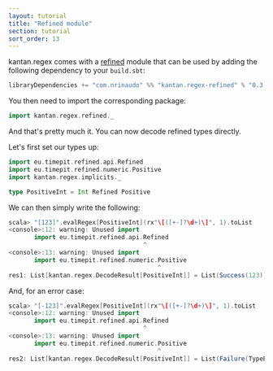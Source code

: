 ```yaml
---
layout: tutorial
title: "Refined module"
section: tutorial
sort_order: 13
---
```

kantan.regex comes with a [refined](https://github.com/fthomas/refined) module that can be used
by adding the following dependency to your `build.sbt`:

```scala
libraryDependencies += "com.nrinaudo" %% "kantan.regex-refined" % "0.3.1"
```

You then need to import the corresponding package:

```scala
import kantan.regex.refined._
```

And that's pretty much it. You can now decode refined types directly.

Let's first set our types up:

```scala
import eu.timepit.refined.api.Refined
import eu.timepit.refined.numeric.Positive
import kantan.regex.implicits._

type PositiveInt = Int Refined Positive
```

We can then simply write the following:

```scala
scala> "[123]".evalRegex[PositiveInt](rx"\[([+-]?\d+)\]", 1).toList
<console>:12: warning: Unused import
       import eu.timepit.refined.api.Refined
                                     ^
<console>:13: warning: Unused import
       import eu.timepit.refined.numeric.Positive
                                         ^
res1: List[kantan.regex.DecodeResult[PositiveInt]] = List(Success(123))
```

And, for an error case:

```scala
scala> "[-123]".evalRegex[PositiveInt](rx"\[([+-]?\d+)\]", 1).toList
<console>:12: warning: Unused import
       import eu.timepit.refined.api.Refined
                                     ^
<console>:13: warning: Unused import
       import eu.timepit.refined.numeric.Positive
                                         ^
res2: List[kantan.regex.DecodeResult[PositiveInt]] = List(Failure(TypeError: Not acceptable: 'Predicate failed: (-123 > 0).'))
```
